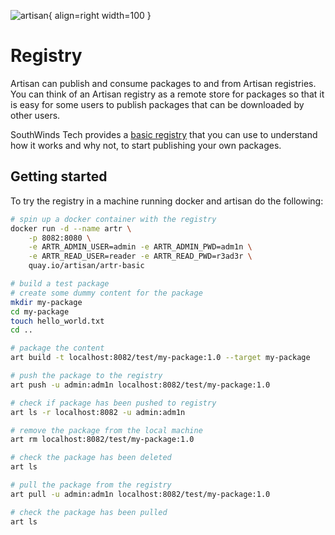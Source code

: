 ![artisan](../img/artisan.png){ align=right width=100 }

# Registry

Artisan can publish and consume packages to and from Artisan registries. You can think of an Artisan registry as
a remote store for packages so that it is easy for some users to publish packages that can be downloaded by other users.

SouthWinds Tech provides a [basic registry](https://quay.io/repository/artisan/artr-basic?tab=info) that you can use to 
understand how it works and why not, to start publishing your own packages.

## Getting started

To try the registry in a machine running docker and artisan do the following:

```bash
# spin up a docker container with the registry
docker run -d --name artr \
    -p 8082:8080 \
    -e ARTR_ADMIN_USER=admin -e ARTR_ADMIN_PWD=adm1n \
    -e ARTR_READ_USER=reader -e ARTR_READ_PWD=r3ad3r \
    quay.io/artisan/artr-basic

# build a test package
# create some dummy content for the package
mkdir my-package
cd my-package
touch hello_world.txt
cd ..

# package the content
art build -t localhost:8082/test/my-package:1.0 --target my-package

# push the package to the registry
art push -u admin:adm1n localhost:8082/test/my-package:1.0

# check if package has been pushed to registry
art ls -r localhost:8082 -u admin:adm1n

# remove the package from the local machine
art rm localhost:8082/test/my-package:1.0

# check the package has been deleted
art ls

# pull the package from the registry
art pull -u admin:adm1n localhost:8082/test/my-package:1.0

# check the package has been pulled
art ls
```
